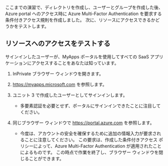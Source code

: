 ここまでの演習で、ディレクトリを作成し、ユーザーとグループを作成した後、Azure portal へのアクセス時に Azure Multi-Factor Authentication を要求する条件付きアクセス規則を作成しました。 次に、リソースにアクセスできるかどうかをテストします。

## <a name="test-access-to-resources"></a>リソースへのアクセスをテストする

サインインしたユーザーが、MyApps ポータルを使用してすべての SaaS アプリケーションにアクセスすることをあなたは知っています。

1. InPrivate ブラウザー ウィンドウを開きます。

1. https://myapps.microsoft.com を参照します。

1. ユニット 3 で作成したユーザーとしてサインインします。

   * 多要素認証を必要とせず、ポータルにサインインできたことに注目してください。

1. 同じブラウザー ウィンドウで https://portal.azure.com を参照します。

   * 今度は、アカウントの安全を確保するために追加の情報入力が要求されることに注意してください。 この要求は、作成した条件付きアクセス ポリシーによって、Azure Multi-Factor Authentication が適用されたことによるものです。 この時点で作業を終了し、ブラウザー ウィンドウを閉じることができます。